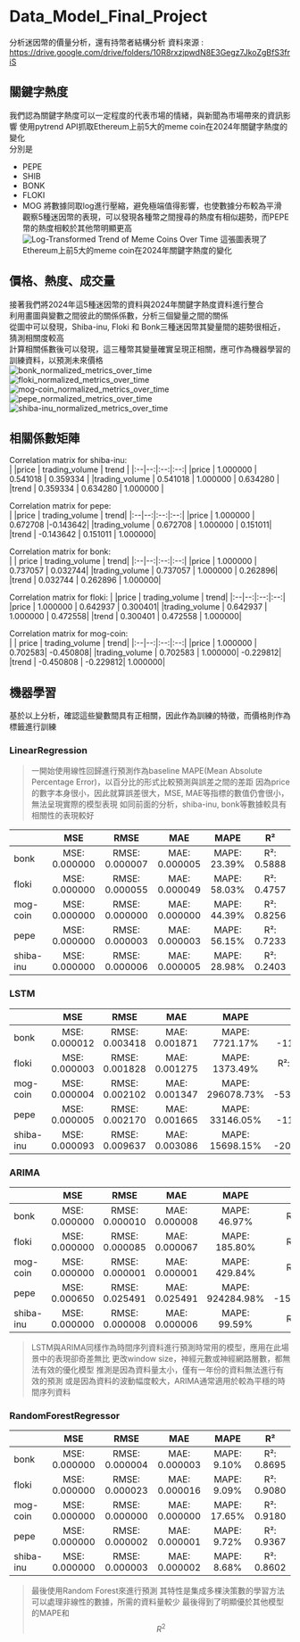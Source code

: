 # Data_Model_Final_Project
分析迷因幣的價量分析，還有持幣者結構分析
資料來源 : https://drive.google.com/drive/folders/10R8rxzjpwdN8E3Gegz7JkoZgBfS3friS

## 關鍵字熱度
我們認為關鍵字熱度可以一定程度的代表市場的情緒，與新聞為市場帶來的資訊影響
使用pytrend API抓取Ethereum上前5大的meme coin在2024年關鍵字熱度的變化  
分別是
- PEPE
- SHIB
- BONK
- FLOKI
- MOG
將數據同取log進行壓縮，避免極端值得影響，也使數據分布較為平滑  
觀察5種迷因幣的表現，可以發現各種幣之間搜尋的熱度有相似趨勢，而PEPE幣的熱度相較於其他幣明顯更高  
![Log-Transformed Trend of Meme Coins Over Time](https://github.com/user-attachments/assets/1e3de221-d4a6-47fe-bc03-d8092b301c4d)
這張圖表現了Ethereum上前5大的meme coin在2024年關鍵字熱度的變化  

## 價格、熱度、成交量
接著我們將2024年這5種迷因幣的資料與2024年關鍵字熱度資料進行整合  
利用畫圖與變數之間彼此的關係係數，分析三個變量之間的關係  
從圖中可以發現，Shiba-inu, Floki 和 Bonk三種迷因幣其變量間的趨勢很相近，猜測相關度較高  
計算相關係數後可以發現，這三種幣其變量確實呈現正相關，應可作為機器學習的訓練資料，以預測未來價格  
![bonk_normalized_metrics_over_time](https://github.com/user-attachments/assets/d569e0be-55b8-4306-8901-107e11f84b96)
![floki_normalized_metrics_over_time](https://github.com/user-attachments/assets/23ab3c25-fbe6-4681-bc9f-0526602ae12a)
![mog-coin_normalized_metrics_over_time](https://github.com/user-attachments/assets/ae0e0a85-55ae-48a1-9669-359b652ba2ba)
![pepe_normalized_metrics_over_time](https://github.com/user-attachments/assets/9eff763b-7d49-480c-b561-4b432eb87003)
![shiba-inu_normalized_metrics_over_time](https://github.com/user-attachments/assets/ae6a310d-76c7-4ca0-b071-4c5518033d96)

## 相關係數矩陣
Correlation matrix for shiba-inu:  
|                   |price | trading_volume  |   trend |
|:--|--:|:--:|:--:|
|price     |      1.000000   |     0.541018 | 0.359334  |
|trading_volume | 0.541018     |   1.000000 | 0.634280  |
|trend     |      0.359334    |    0.634280 | 1.000000  |

Correlation matrix for pepe:  
|                   |price | trading_volume  |   trend|
|:--|--:|:--:|:--:|
|price       |    1.000000    |    0.672708 |-0.143642|
|trading_volume | 0.672708    |    1.000000 | 0.151011|
|trend      |    -0.143642    |    0.151011 | 1.000000|

Correlation matrix for bonk:  
|  | price | trading_volume  |   trend|
|:--|--:|:--:|:--:|
|price    |       1.000000  |      0.737057 | 0.032744|
|trading_volume | 0.737057    |    1.000000 | 0.262896|
|trend     |      0.032744    |    0.262896 | 1.000000|

Correlation matrix for floki:
| |price | trading_volume  |   trend|
|:--|--:|:--:|:--:|
|price     |      1.000000     |   0.642937 | 0.300401|
|trading_volume | 0.642937    |    1.000000 | 0.472558|
|trend     |      0.300401    |    0.472558 | 1.000000|

Correlation matrix for mog-coin:  
| | price | trading_volume | trend|
|:--|--:|:--:|:--:|
|price      |     1.000000     |   0.702583| -0.450808|
|trading_volume | 0.702583    |    1.000000| -0.229812|
|trend     |     -0.450808   |    -0.229812| 1.000000|

## 機器學習
基於以上分析，確認這些變數間具有正相關，因此作為訓練的特徵，而價格則作為標籤進行訓練  
### LinearRegression
>一開始使用線性回歸進行預測作為baseline
>MAPE(Mean Absolute Percentage Error)，以百分比的形式比較預測與誤差之間的差距
>因為price的數字本身很小，因此就算誤差很大，MSE, MAE等指標的數值仍會很小，無法呈現實際的模型表現
>如同前面的分析，shiba-inu, bonk等數據較具有相關性的表現較好

| | MSE| RMSE| MAE| MAPE| R²|
|:--|:--:|:--:|:--:|:--:|:--:|
|bonk | MSE: 0.000000| RMSE: 0.000007| MAE: 0.000005| MAPE: 23.39%| R²: 0.5888|
|floki | MSE: 0.000000| RMSE: 0.000055| MAE: 0.000049| MAPE: 58.03%| R²: 0.4757|
|mog-coin | MSE: 0.000000| RMSE: 0.000000| MAE: 0.000000| MAPE: 44.39%| R²: 0.8256|
|pepe | MSE: 0.000000| RMSE: 0.000003| MAE: 0.000003| MAPE: 56.15%| R²: 0.7233|
|shiba-inu | MSE: 0.000000| RMSE: 0.000006| MAE: 0.000005| MAPE: 28.98%| R²: 0.2403|

### LSTM
| | MSE| RMSE| MAE| MAPE| R²|
|:--|:--:|:--:|:--:|:--:|:--:|
|bonk | MSE: 0.000012| RMSE: 0.003418| MAE: 0.001871| MAPE: 7721.17%| R²: -113363.2700|
|floki | MSE: 0.000003| RMSE: 0.001828| MAE: 0.001275| MAPE: 1373.49%| R²: -569.1073|
|mog-coin | MSE: 0.000004| RMSE: 0.002102| MAE: 0.001347| MAPE: 296078.73%| R²: -5331541.6923|
|pepe | MSE: 0.000005| RMSE: 0.002170| MAE: 0.001665| MAPE: 33146.05%| R²: -111659.1706|
|shiba-inu | MSE: 0.000093| RMSE: 0.009637| MAE: 0.003086| MAPE: 15698.15%| R²: -2008314.4229|

### ARIMA
| | MSE| RMSE| MAE| MAPE| R²|
|:--|:--:|:--:|:--:|:--:|:--:|
|bonk | MSE: 0.000000| RMSE: 0.000010| MAE: 0.000008| MAPE: 46.97%| R²: -0.0135|
|floki | MSE: 0.000000| RMSE: 0.000085| MAE: 0.000067| MAPE: 185.80%| R²: -0.2249|
|mog-coin | MSE: 0.000000| RMSE: 0.000001| MAE: 0.000001| MAPE: 429.84%| R²: -0.0135|
|pepe | MSE: 0.000650| RMSE: 0.025491| MAE: 0.025491| MAPE: 924284.98%| R²: -15414892.7402|
|shiba-inu | MSE: 0.000000| RMSE: 0.000008| MAE: 0.000006| MAPE: 99.59%| R²: -0.3312|

>LSTM與ARIMA同樣作為時間序列資料進行預測時常用的模型，應用在此場景中的表現卻奇差無比
>更改window size，神經元數或神經網路層數，都無法有效的優化模型
>推測是因為資料量太小，僅有一年份的資料無法進行有效的預測
>或是因為資料的波動幅度較大，ARIMA通常適用於較為平穩的時間序列資料


### RandomForestRegressor
| | MSE| RMSE| MAE| MAPE| R²|
|:--|:--:|:--:|:--:|:--:|:--:|
|bonk | MSE: 0.000000| RMSE: 0.000004| MAE: 0.000003| MAPE: 9.10%| R²: 0.8695|
|floki | MSE: 0.000000| RMSE: 0.000023| MAE: 0.000016| MAPE: 9.09%| R²: 0.9080|
|mog-coin | MSE: 0.000000| RMSE: 0.000000| MAE: 0.000000| MAPE: 17.65%| R²: 0.9180|
|pepe | MSE: 0.000000| RMSE: 0.000002| MAE: 0.000001| MAPE: 9.72%| R²: 0.9367|
|shiba-inu | MSE: 0.000000| RMSE: 0.000003| MAE: 0.000002| MAPE: 8.68%| R²: 0.8602|

>最後使用Random Forest來進行預測
>其特性是集成多棵決策數的學習方法
>可以處理非線性的數據，所需的資料量較少
>最後得到了明顯優於其他模型的MAPE和 $$R^2$$
